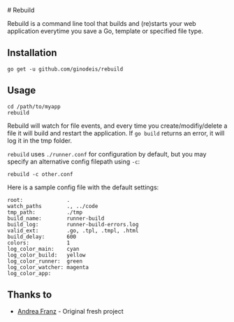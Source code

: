 # Rebuild

Rebuild is a command line tool that builds and (re)starts your web application everytime you save a Go, template or specified file type.

## Installation

    go get -u github.com/ginodeis/rebuild

## Usage

    cd /path/to/myapp
    rebuild

Rebuild will watch for file events, and every time you create/modifiy/delete a file it will build and restart the application.
If `go build` returns an error, it will log it in the tmp folder.

`rebuild` uses `./runner.conf` for configuration by default, but you may specify an alternative config filepath using `-c`:

    rebuild -c other.conf

Here is a sample config file with the default settings:

    root:              .
    watch_paths        ., ../code
    tmp_path:          ./tmp
    build_name:        runner-build
    build_log:         runner-build-errors.log
    valid_ext:         .go, .tpl, .tmpl, .html
    build_delay:       600
    colors:            1
    log_color_main:    cyan
    log_color_build:   yellow
    log_color_runner:  green
    log_color_watcher: magenta
    log_color_app:

## Thanks to

* [Andrea Franz](http://gravityblast.com) - Original fresh project
